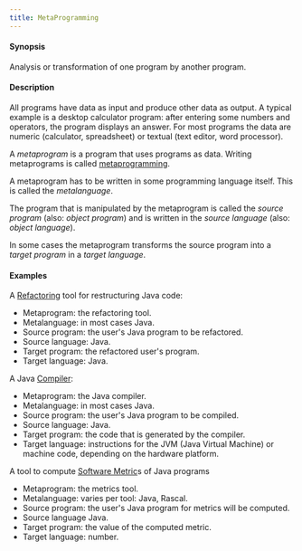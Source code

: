 ```yaml
---
title: MetaProgramming
---
```


#### Synopsis

Analysis or transformation of one program by another program.

#### Description

All programs have data as input and produce other data as output.
A typical example is a desktop calculator program:
after entering some numbers and operators, the program displays an answer.
For most programs the data are numeric (calculator, spreadsheet)
or textual (text editor, word processor).

A _metaprogram_ is a program that uses programs as data. Writing
metaprograms is called [metaprogramming](http://en.wikipedia.org/wiki/Metaprogramming).

A metaprogram has to be written in some programming language itself.
This is called the _metalanguage_.

The program that is manipulated by the metaprogram is called the _source program_ (also: _object program_)
and is written in the _source language_ (also: _object language_).

In some cases the metaprogram transforms the source program into a _target program_ in a _target language_. 

#### Examples

A [Refactoring](../../Rascalopedia/Refactoring) tool for restructuring Java code:

*  Metaprogram: the refactoring tool.
*  Metalanguage: in most cases Java.
*  Source program: the user's Java program to be refactored.
*  Source language: Java.
*  Target program: the refactored user's program.
*  Target language: Java.

A Java [Compiler](../../Rascalopedia/Compiler):

*  Metaprogram: the Java compiler.
*  Metalanguage: in most cases Java.
*  Source program: the user's Java program to be compiled.
*  Source language: Java.
*  Target program: the code that is generated by the compiler.
*  Target language: instructions for the JVM (Java Virtual Machine) or machine code, depending on the hardware platform.

A tool to compute [Software Metric](../../Rascalopedia/SoftwareMetric)s of Java programs

*  Metaprogram: the metrics tool.
*  Metalanguage: varies per tool: Java, Rascal.
*  Source program: the user's Java program for metrics will be computed.
*  Source language Java.
*  Target program: the value of the computed metric.
*  Target language: number.

